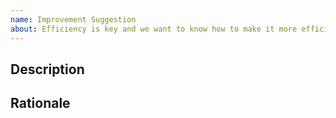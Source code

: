 ```yaml
---
name: Improvement Suggestion
about: Efficiency is key and we want to know how to make it more efficient
---
```


## Description

[//]: # (What are you proposing and how would we implement it?)


## Rationale

[//]: # (Why should this be implemented?)
